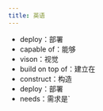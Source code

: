 ```yaml
---
title: 英语
---
```


* deploy：部署
* capable of：能够
* vison：视觉
* build on top of：建立在
* construct：构造
* deploy：部署
* needs：需求是`
